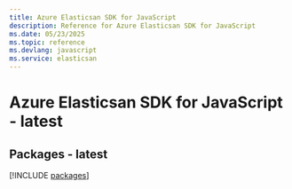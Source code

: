 ```yaml
---
title: Azure Elasticsan SDK for JavaScript
description: Reference for Azure Elasticsan SDK for JavaScript
ms.date: 05/23/2025
ms.topic: reference
ms.devlang: javascript
ms.service: elasticsan
---
```

# Azure Elasticsan SDK for JavaScript - latest
## Packages - latest
[!INCLUDE [packages](elasticsan-index.md)]